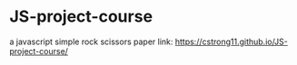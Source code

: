 # JS-project-course
a javascript simple rock scissors paper
link: https://cstrong11.github.io/JS-project-course/
